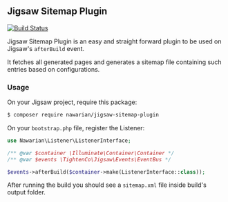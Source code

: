 Jigsaw Sitemap Plugin
----
[![Build Status](https://travis-ci.org/nawarian/jigsaw-sitemap-plugin.svg?branch=master)](https://travis-ci.org/nawarian/jigsaw-sitemap-plugin)

Jigsaw Sitemap Plugin is an easy and straight forward plugin
to be used on Jigsaw's `afterBuild` event.

It fetches all generated pages and generates a sitemap file
containing such entries based on configurations.

### Usage

On your Jigsaw project, require this package:
```bash
$ composer require nawarian/jigsaw-sitemap-plugin
``` 

On your `bootstrap.php` file, register the Listener:

```php
use Nawarian\Listener\ListenerInterface;

/** @var $container \Illuminate\Container\Container */
/** @var $events \TightenCo\Jigsaw\Events\EventBus */

$events->afterBuild($container->make(ListenerInterface::class));
```

After running the build you should see a `sitemap.xml` file
inside build's output folder.
